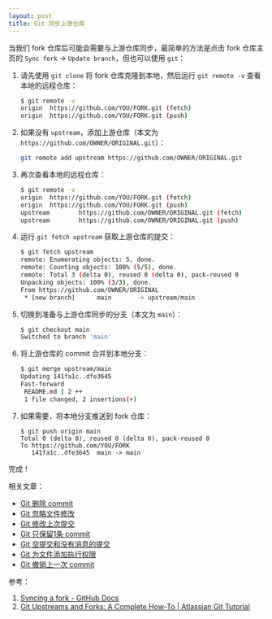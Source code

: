 ```yaml
---
layout: post
title: Git 同步上游仓库
---
```


当我们 fork 仓库后可能会需要与上游仓库同步，最简单的方法是点击 fork 仓库主页的 `Sync fork` -> `Update branch`，但也可以使用 `git`：

1. 请先使用 `git clone` 将 fork 仓库克隆到本地，然后运行 `git remote -v` 查看本地的远程仓库：
   ```sh
   $ git remote -v
   origin  https://github.com/YOU/FORK.git (fetch)
   origin  https://github.com/YOU/FORK.git (push)
   ```

2. 如果没有 `upstream`，添加上游仓库（本文为 `https://github.com/OWNER/ORIGINAL.git`）：
   ```sh
   git remote add upstream https://github.com/OWNER/ORIGINAL.git
   ```

3. 再次查看本地的远程仓库：
   ```sh
   $ git remote -v
   origin  https://github.com/YOU/FORK.git (fetch)
   origin  https://github.com/YOU/FORK.git (push)
   upstream        https://github.com/OWNER/ORIGINAL.git (fetch)
   upstream        https://github.com/OWNER/ORIGINAL.git (push)
   ```

4. 运行 `git fetch upstream` 获取上游仓库的提交：
   ```sh
   $ git fetch upstream
   remote: Enumerating objects: 5, done.
   remote: Counting objects: 100% (5/5), done.
   remote: Total 3 (delta 0), reused 0 (delta 0), pack-reused 0
   Unpacking objects: 100% (3/3), done.
   From https://github.com/OWNER/ORIGINAL
    * [new branch]      main       -> upstream/main
   ```

5. 切换到准备与上游仓库同步的分支（本文为 `main`）：
   ```sh
   $ git checkout main
   Switched to branch 'main'
   ```

6. 将上游仓库的 commit 合并到本地分支：
   ```sh
   $ git merge upstream/main
   Updating 141fa1c..dfe3645
   Fast-forward
    README.md | 2 ++
    1 file changed, 2 insertions(+)
   ```

7. 如果需要，将本地分支推送到 fork 仓库：
   ```
   $ git push origin main
   Total 0 (delta 0), reused 0 (delta 0), pack-reused 0
   To https://github.com/YOU/FORK
      141fa1c..dfe3645  main -> main
   ```

完成！

相关文章：
- [Git 删除 commit](Git-Delete-Commit)
- [Git 忽略文件修改](Git-skip-worktree)
- [Git 修改上次提交](Git-commit-amend)
- [Git 只保留1条 commit](Git-only-keep-1-commit)
- [Git 空提交和没有消息的提交](Git-empty-commit-and-empty-message) 
- [Git 为文件添加执行权限](Git-update-index-chmod=+x)
- [Git 撤销上一次 commit](Git-reset-soft-HEAD~1)

参考：
1. [Syncing a fork - GitHub Docs](https://docs.github.com/pull-requests/collaborating-with-pull-requests/working-with-forks/syncing-a-fork?platform=windows)
2. [Git Upstreams and Forks: A Complete How-To | Atlassian Git Tutorial](https://www.atlassian.com/git/tutorials/git-forks-and-upstreams)